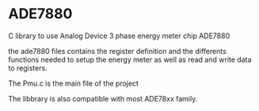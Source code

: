 # ADE7880
C library to use Analog Device 3 phase energy meter chip ADE7880

the ade7880 files contains the register definition and the differents functions needed
to setup the energy meter as well as read and write data to registers.

The Pmu.c is the main file of the project

The libbrary is also compatible with most ADE78xx family.
